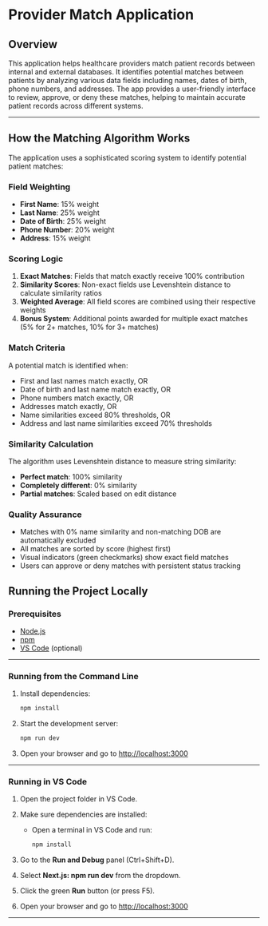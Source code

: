 # Provider Match Application

## Overview

This application helps healthcare providers match patient records between internal and external databases. It identifies potential matches between patients by analyzing various data fields including names, dates of birth, phone numbers, and addresses. The app provides a user-friendly interface to review, approve, or deny these matches, helping to maintain accurate patient records across different systems.

---

## How the Matching Algorithm Works

The application uses a sophisticated scoring system to identify potential patient matches:

### **Field Weighting**

- **First Name**: 15% weight
- **Last Name**: 25% weight
- **Date of Birth**: 25% weight
- **Phone Number**: 20% weight
- **Address**: 15% weight

### **Scoring Logic**

1. **Exact Matches**: Fields that match exactly receive 100% contribution
2. **Similarity Scores**: Non-exact fields use Levenshtein distance to calculate similarity ratios
3. **Weighted Average**: All field scores are combined using their respective weights
4. **Bonus System**: Additional points awarded for multiple exact matches (5% for 2+ matches, 10% for 3+ matches)

### **Match Criteria**

A potential match is identified when:

- First and last names match exactly, OR
- Date of birth and last name match exactly, OR
- Phone numbers match exactly, OR
- Addresses match exactly, OR
- Name similarities exceed 80% thresholds, OR
- Address and last name similarities exceed 70% thresholds

### **Similarity Calculation**

The algorithm uses Levenshtein distance to measure string similarity:

- **Perfect match**: 100% similarity
- **Completely different**: 0% similarity
- **Partial matches**: Scaled based on edit distance

### **Quality Assurance**

- Matches with 0% name similarity and non-matching DOB are automatically excluded
- All matches are sorted by score (highest first)
- Visual indicators (green checkmarks) show exact field matches
- Users can approve or deny matches with persistent status tracking

## Running the Project Locally

### Prerequisites

- [Node.js](https://nodejs.org/)
- [npm](https://www.npmjs.com/)
- [VS Code](https://code.visualstudio.com/) (optional)

---

### Running from the Command Line

1. Install dependencies:

   ```bash
   npm install
   ```

2. Start the development server:

   ```bash
   npm run dev
   ```

3. Open your browser and go to [http://localhost:3000](http://localhost:3000)

---

### Running in VS Code

1. Open the project folder in VS Code.

2. Make sure dependencies are installed:

   - Open a terminal in VS Code and run:
     ```bash
     npm install
     ```

3. Go to the **Run and Debug** panel (Ctrl+Shift+D).

4. Select **Next.js: npm run dev** from the dropdown.

5. Click the green **Run** button (or press F5).

6. Open your browser and go to [http://localhost:3000](http://localhost:3000)

---
